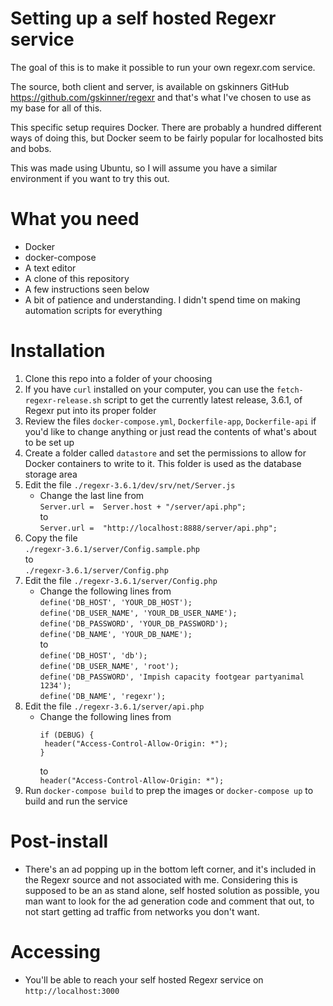 # Setting up a self hosted Regexr service

The goal of this is to make it possible to run your own regexr.com service.

The source, both client and server, is available on gskinners GitHub https://github.com/gskinner/regexr and that's what I've chosen to use as my base for all of this.

This specific setup requires Docker. There are probably a hundred different ways of doing this, but Docker seem to be fairly popular for localhosted bits and bobs.

This was made using Ubuntu, so I will assume you have a similar environment if you want to try this out.

# What you need

* Docker
* docker-compose
* A text editor
* A clone of this repository
* A few instructions seen below
* A bit of patience and understanding. I didn't spend time on making automation scripts for everything

# Installation

1. Clone this repo into a folder of your choosing
1. If you have `curl` installed on your computer, you can use the `fetch-regexr-release.sh` script to get the currently latest release, 3.6.1, of Regexr put into its proper folder
1. Review the files `docker-compose.yml`, `Dockerfile-app`, `Dockerfile-api` if you'd like to change anything or just read the contents of what's about to be set up
1. Create a folder called `datastore` and set the permissions to allow for Docker containers to write to it. This folder is used as the database storage area
1. Edit the file `./regexr-3.6.1/dev/srv/net/Server.js`
   * Change the last line from  
     `Server.url =  Server.host + "/server/api.php";`  
     to  
     `Server.url =  "http://localhost:8888/server/api.php";`
1. Copy the file  
   `./regexr-3.6.1/server/Config.sample.php`  
   to  
   `./regexr-3.6.1/server/Config.php`
1. Edit the file `./regexr-3.6.1/server/Config.php`
   * Change the following lines from  
     `define('DB_HOST', 'YOUR_DB_HOST');`  
     `define('DB_USER_NAME', 'YOUR_DB_USER_NAME');`  
     `define('DB_PASSWORD', 'YOUR_DB_PASSWORD');`  
     `define('DB_NAME', 'YOUR_DB_NAME');`  
     to  
     `define('DB_HOST', 'db');`  
     `define('DB_USER_NAME', 'root');`  
     `define('DB_PASSWORD', 'Impish capacity footgear partyanimal 1234');`  
     `define('DB_NAME', 'regexr');`  
1. Edit the file `./regexr-3.6.1/server/api.php`
   * Change the following lines from  
     ```
     if (DEBUG) {
      header("Access-Control-Allow-Origin: *");
     }
     ```
     to  
     `header("Access-Control-Allow-Origin: *");`
1. Run `docker-compose build` to prep the images or `docker-compose up` to build and run the service

# Post-install

* There's an ad popping up in the bottom left corner, and it's included in the Regexr source and not associated with me. Considering this is supposed to be an as stand alone, self hosted solution as possible, you man want to look for the ad generation code and comment that out, to not start getting ad traffic from networks you don't want.

# Accessing

* You'll be able to reach your self hosted Regexr service on `http://localhost:3000`

